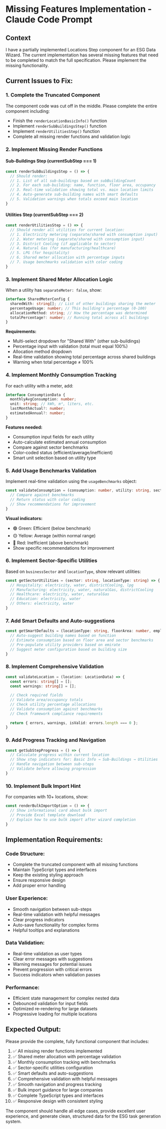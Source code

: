 # Missing Features Implementation - Claude Code Prompt

## Context
I have a partially implemented Locations Step component for an ESG Data Wizard. The current implementation has several missing features that need to be completed to match the full specification. Please implement the missing functionality.

## Current Issues to Fix:

### 1. **Complete the Truncated Component**
The component code was cut off in the middle. Please complete the entire component including:
- Finish the `renderLocationBasicInfo()` function
- Implement `renderSubBuildingsStep()` function
- Implement `renderUtilitiesStep()` function
- Complete all missing render functions and validation logic

### 2. **Implement Missing Render Functions**

#### **Sub-Buildings Step (currentSubStep === 1)**
```typescript
const renderSubBuildingsStep = () => {
  // Should render:
  // 1. List of all sub-buildings based on subBuildingCount
  // 2. For each sub-building: name, function, floor area, occupancy
  // 3. Real-time validation showing total vs. main location limits
  // 4. Auto-generate sub-building names with smart defaults
  // 5. Validation warnings when totals exceed main location
}
```

#### **Utilities Step (currentSubStep === 2)**
```typescript
const renderUtilitiesStep = () => {
  // Should render all utilities for current location:
  // 1. Electricity metering (separate/shared with consumption input)
  // 2. Water metering (separate/shared with consumption input)
  // 3. District Cooling (if applicable to sector)
  // 4. Natural Gas (for manufacturing/healthcare)
  // 5. LPG (for hospitality)
  // 6. Shared meter allocation with percentage inputs
  // 7. Usage benchmarks validation with color coding
}
```

### 3. **Implement Shared Meter Allocation Logic**

When a utility has `separateMeter: false`, show:
```typescript
interface SharedMeterConfig {
  sharedWith: string[]; // List of other buildings sharing the meter
  percentageUsage: number; // This building's percentage (0-100)
  allocationMethod: string; // How the percentage was determined
  totalPercentage?: number; // Running total across all buildings
}
```

**Requirements:**
- Multi-select dropdown for "Shared With" (other sub-buildings)
- Percentage input with validation (total must equal 100%)
- Allocation method dropdown
- Real-time validation showing total percentage across shared buildings
- Warning when total percentage ≠ 100%

### 4. **Implement Monthly Consumption Tracking**

For each utility with a meter, add:
```typescript
interface ConsumptionData {
  monthlyAvgConsumption: number;
  unit: string; // kWh, m³, liters, etc.
  lastMonthActual?: number;
  estimatedAnnual?: number;
}
```

**Features needed:**
- Consumption input fields for each utility
- Auto-calculate estimated annual consumption
- Compare against sector benchmarks
- Color-coded status (efficient/average/inefficient)
- Smart unit selection based on utility type

### 5. **Add Usage Benchmarks Validation**

Implement real-time validation using the `usageBenchmarks` object:
```typescript
const validateConsumption = (consumption: number, utility: string, sector: string) => {
  // Compare against benchmarks
  // Return status with color coding
  // Show recommendations for improvement
}
```

**Visual indicators:**
- 🟢 Green: Efficient (below benchmark)
- 🟡 Yellow: Average (within normal range)
- 🔴 Red: Inefficient (above benchmark)
- Show specific recommendations for improvement

### 6. **Implement Sector-Specific Utilities**

Based on `businessSector` and `locationType`, show relevant utilities:

```typescript
const getSectorUtilities = (sector: string, locationType: string) => {
  // Hospitality: electricity, water, districtCooling, lpg
  // Manufacturing: electricity, water, naturalGas, districtCooling
  // Healthcare: electricity, water, naturalGas
  // Education: electricity, water
  // Others: electricity, water
}
```

### 7. **Add Smart Defaults and Auto-suggestions**

```typescript
const getSmartDefaults = (locationType: string, floorArea: number, employees: number) => {
  // Auto-suggest building names based on function
  // Estimate consumption based on floor area and sector benchmarks
  // Pre-populate utility providers based on emirate
  // Suggest meter configuration based on building size
}
```

### 8. **Implement Comprehensive Validation**

```typescript
const validateLocation = (location: LocationData) => {
  const errors: string[] = [];
  const warnings: string[] = [];
  
  // Check required fields
  // Validate area/occupancy totals
  // Check utility percentage allocations
  // Validate consumption against benchmarks
  // Check framework compliance requirements
  
  return { errors, warnings, isValid: errors.length === 0 };
}
```

### 9. **Add Progress Tracking and Navigation**

```typescript
const getSubStepProgress = () => {
  // Calculate progress within current location
  // Show step indicators for: Basic Info → Sub-Buildings → Utilities
  // Handle navigation between sub-steps
  // Validate before allowing progression
}
```

### 10. **Implement Bulk Import Hint**

For companies with 10+ locations, show:
```typescript
const renderBulkImportOption = () => {
  // Show informational card about bulk import
  // Provide Excel template download
  // Explain how to use bulk import after wizard completion
}
```

## Implementation Requirements:

### **Code Structure:**
- Complete the truncated component with all missing functions
- Maintain TypeScript types and interfaces
- Keep the existing styling approach
- Ensure responsive design
- Add proper error handling

### **User Experience:**
- Smooth navigation between sub-steps
- Real-time validation with helpful messages
- Clear progress indicators
- Auto-save functionality for complex forms
- Helpful tooltips and explanations

### **Data Validation:**
- Real-time validation as user types
- Clear error messages with suggestions
- Warning messages for potential issues
- Prevent progression with critical errors
- Success indicators when validation passes

### **Performance:**
- Efficient state management for complex nested data
- Debounced validation for input fields
- Optimized re-rendering for large datasets
- Progressive loading for multiple locations

## Expected Output:

Please provide the complete, fully functional component that includes:

1. ✅ All missing render functions implemented
2. ✅ Shared meter allocation with percentage validation
3. ✅ Monthly consumption tracking with benchmarks
4. ✅ Sector-specific utilities configuration
5. ✅ Smart defaults and auto-suggestions
6. ✅ Comprehensive validation with helpful messages
7. ✅ Smooth navigation and progress tracking
8. ✅ Bulk import guidance for large companies
9. ✅ Complete TypeScript types and interfaces
10. ✅ Responsive design with consistent styling

The component should handle all edge cases, provide excellent user experience, and generate clean, structured data for the ESG task generation system.